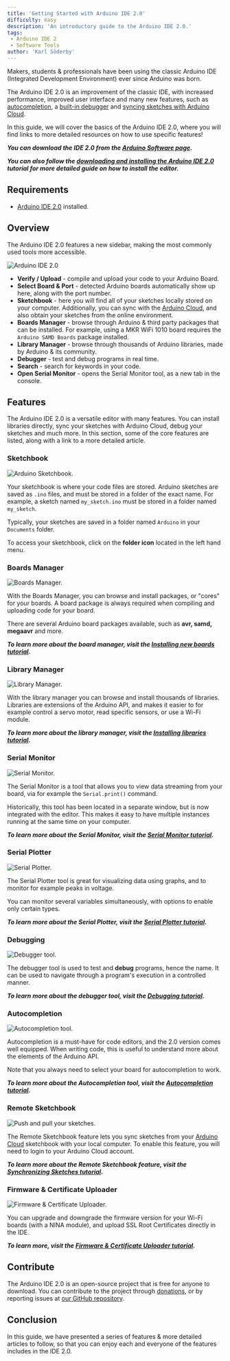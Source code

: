 ```yaml
---
title: 'Getting Started with Arduino IDE 2.0'
difficulty: easy
description: 'An introductory guide to the Arduino IDE 2.0.'
tags:
 - Arduino IDE 2
 - Software Tools
author: 'Karl Söderby'
---
```


Makers, students & professionals have been using the classic Arduino IDE (Integrated Development Environment) ever since Arduino was born.

The Arduino IDE 2.0 is an improvement of the classic IDE, with increased performance, improved user interface and many new features, such as [autocompletion](/software/ide-v2/tutorials/ide-v2-autocomplete-feature), a [built-in debugger](/software/ide-v2/tutorials/ide-v2-debugger) and [syncing sketches with Arduino Cloud](/software/ide-v2/tutorials/ide-v2-cloud-sketch-sync).

In this guide, we will cover the basics of the Arduino IDE 2.0, where you will find links to more detailed resources on how to use specific features!

***You can download the IDE 2.0 from the [Arduino Software page](https://www.arduino.cc/en/software#experimental-software).*** 

***You can also follow the [downloading and installing the Arduino IDE 2.0](/software/ide-v2/tutorials/getting-started/ide-v2-downloading-and-installing) tutorial for more detailed guide on how to install the editor.***

## Requirements

- [Arduino IDE 2.0](https://www.arduino.cc/en/software#future-version-of-the-arduino-ide) installed. 

## Overview

The Arduino IDE 2.0 features a new sidebar, making the  most commonly used tools more accessible.

![Arduino IDE 2.0](assets/ide-2-overview.png)

- **Verify / Upload** - compile and upload your code to your Arduino Board.
- **Select Board & Port** - detected Arduino boards automatically show up here, along with the port number.
- **Sketchbook** - here you will find all of your sketches locally stored on your computer. Additionally, you can sync with the [Arduino Cloud](https://cloud.arduino.cc/), and also obtain your sketches from the online environment.
- **Boards Manager** - browse through Arduino & third party packages that can be installed. For example, using a MKR WiFi 1010 board requires the `Arduino SAMD Boards` package installed.
- **Library Manager** - browse through thousands of Arduino libraries, made by Arduino & its community.
- **Debugger** - test and debug programs in real time.
- **Search** - search for keywords in your code.
- **Open Serial Monitor** - opens the Serial Monitor tool, as a new tab in the console.

## Features

The Arduino IDE 2.0 is a versatile editor with many features. You can install libraries directly, sync your sketches with Arduino Cloud, debug your sketches and much more. In this section, some of the core features are listed, along with a link to a more detailed article.

### Sketchbook

![Arduino Sketchbook.](assets/local-sketchbook.png)

Your sketchbook is where your code files are stored. Arduino sketches are saved as `.ino` files, and must be stored in a folder of the exact name. For example, a sketch named `my_sketch.ino` must be stored in a folder named `my_sketch`.

Typically, your sketches are saved in a folder named `Arduino` in your `Documents` folder. 

To access your sketchbook, click on the **folder icon** located in the left hand menu. 

### Boards Manager

![Boards Manager.](assets/board-manager.png)

With the Boards Manager, you can browse and install packages, or "cores" for your boards. A board package is always required when compiling and uploading code for your board.

There are several Arduino board packages available, such as **avr, samd, megaavr** and more.

***To learn more about the board manager, visit the [Installing new boards tutorial](/software/ide-v2/tutorials/ide-v2-board-manager).***

### Library Manager

![Library Manager.](assets/library-manager.png)

With the library manager you can browse and install thousands of libraries. Libraries are extensions of the Arduino API, and makes it easier to for example control a servo motor, read specific sensors, or use a Wi-Fi module.

***To learn more about the library manager, visit the [Installing libraries tutorial](/software/ide-v2/tutorials/ide-v2-installing-a-library).***

### Serial Monitor

![Serial Monitor.](assets/serial-monitor.png)

The Serial Monitor is a tool that allows you to view data streaming from your board, via for example the `Serial.print()` command. 

Historically, this tool has been located in a separate window, but is now integrated with the editor. This makes it easy to have multiple instances running at the same time on your computer.

***To learn more about the Serial Monitor, visit the [Serial Monitor tutorial](/software/ide-v2/tutorials/ide-v2-serial-monitor).***

### Serial Plotter

![Serial Plotter.](assets/potentiometer-plotter.gif)

The Serial Plotter tool is great for visualizing data using graphs, and to monitor for example peaks in voltage. 

You can monitor several variables simultaneously, with options to enable only certain types. 

***To learn more about the Serial Plotter, visit the [Serial Plotter tutorial](/software/ide-v2/tutorials/ide-v2-serial-plotter).***

### Debugging

![Debugger tool.](assets/playpause.gif)

The debugger tool is used to test and **debug** programs, hence the name. It can be used to navigate through a program's execution in a controlled manner. 

***To learn more about the debugger tool, visit the [Debugging tutorial](/software/ide-v2/tutorials/ide-v2-debugger).***

### Autocompletion

![Autocompletion tool.](assets/autocomplete.png)

Autocompletion is a must-have for code editors, and the 2.0 version comes well equipped. When writing code, this is useful to understand more about the elements of the Arduino API.

Note that you always need to select your board for autocompletion to work. 

***To learn more about the Autocompletion tool, visit the [Autocompletion tutorial](/software/ide-v2/tutorials/ide-v2-autocomplete-feature).***

### Remote Sketchbook

![Push and pull your sketches.](assets/remote-sketchbook.gif)

The Remote Sketchbook feature lets you sync sketches from your [Arduino Cloud](https://cloud.arduino.cc/) sketchbook with your local computer. To enable this feature, you will need to login to your Arduino Cloud account.

***To learn more about the Remote Sketchbook feature, visit the [Synchronizing Sketches tutorial](/software/ide-v2/tutorials/ide-v2-cloud-sketch-sync).***

### Firmware & Certificate Uploader

![Firmware & Certificate Uploader.](assets/fw-cert-upload.png)

You can upgrade and downgrade the firmware version for your Wi-Fi boards (with a NINA module), and upload SSL Root Certificates directly in the IDE.

***To learn more, visit the [Firmware & Certificate Uploader tutorial](/software/ide-v2/tutorials/ide-v2-fw-cert-uploader).***

## Contribute

The Arduino IDE 2.0 is an open-source project that is free for anyone to download. You can contribute to the project through [donations](https://www.arduino.cc/en/donate/), or by reporting issues at [our GitHub repository](https://github.com/arduino/arduino-ide).

## Conclusion

In this guide, we have presented a series of features & more detailed articles to follow, so that you can enjoy each and everyone of the features includes in the IDE 2.0.
